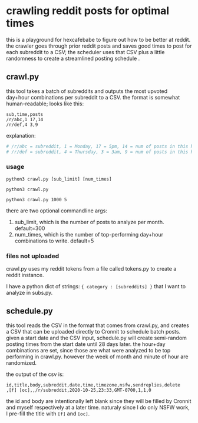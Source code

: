 # crawling reddit posts for optimal times #
this is a playground for hexcafebabe to figure out how to be better at reddit. 
the crawler goes through prior reddit posts and saves good times to post for each subreddit to a CSV; 
the scheduler uses that CSV plus a little randomness to create a streamlined posting schedule .

## crawl.py ##
this tool takes a batch of subreddits and outputs the most upvoted day+hour combinations per subreddit to a CSV.
the format is somewhat human-readable; looks like this:
    
```csv
sub,time,posts
/r/abc,1 17,14 
/r/def,4 3,9   
```
explanation:
```python
# /r/abc = subreddit, 1 = Monday, 17 = 5pm, 14 = num of posts in this hour/day combo
# /r/def = subreddit, 4 = Thursday, 3 = 3am, 9 = num of posts in this hour/day combo
```

### usage ###

`python3 crawl.py [sub_limit] [num_times]`

`python3 crawl.py`

`python3 crawl.py 1000 5`

there are two optional commandline args: 
1. sub_limit, which is the number of posts to analyze per month. default=300
2. num_times, which is the number of top-performing day+hour combinations to write. default=5

### files not uploaded ###
crawl.py uses my reddit tokens from a file called tokens.py to create a reddit instance.

I have a python dict of strings: `{ category : [subreddits] }` that I want to analyze in subs.py.

## schedule.py ##
this tool reads the CSV in the format that comes from crawl.py, and creates a CSV that can be 
uploaded directly to Cronnit to schedule batch posts. given a start date and the CSV input,
schedule.py will create semi-random posting times from the start date until 28 days later.
the hour+day combinations are set, since those are what were analyzed to be top performing in
crawl.py. however the week of month and minute of hour are randomized.


the output of the csv is:
```csv
id,title,body,subreddit,date,time,timezone,nsfw,sendreplies,delete
,[f] [oc],,/r/subreddit,2020-10-25,23:33,GMT-0700,1,1,0
```

the id and body are intentionally left blank since they will be filled by Cronnit and myself
respectively at a later time. naturaly since I do only NSFW work, I pre-fill the title with 
`[f]` and `[oc]`.
